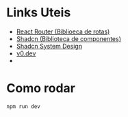 # Links Uteis

- [React Router (Biblioeca de rotas)](https://reactrouter.com/en/main)
- [Shadcn (Biblioteca de componentes)](https://ui.shadcn.com/)
- [Shadcn System Design](https://www.figma.com/community/file/1203061493325953101)
- [v0.dev](https://v0.dev/)
-

# Como rodar

````
npm run dev
````
